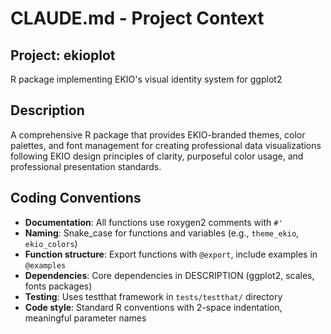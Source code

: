 # CLAUDE.md - Project Context

## Project: ekioplot
R package implementing EKIO's visual identity system for ggplot2

## Description
A comprehensive R package that provides EKIO-branded themes, color palettes, and font management for creating professional data visualizations following EKIO design principles of clarity, purposeful color usage, and professional presentation standards.

## Coding Conventions
- **Documentation**: All functions use roxygen2 comments with `#'` 
- **Naming**: Snake_case for functions and variables (e.g., `theme_ekio`, `ekio_colors`)
- **Function structure**: Export functions with `@export`, include examples in `@examples`
- **Dependencies**: Core dependencies in DESCRIPTION (ggplot2, scales, fonts packages)
- **Testing**: Uses testthat framework in `tests/testthat/` directory
- **Code style**: Standard R conventions with 2-space indentation, meaningful parameter names